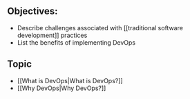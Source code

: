 ## Objectives:
- Describe challenges associated with [[traditional software development]] practices
- List the benefits of implementing DevOps
## Topic
- [[What is DevOps|What is DevOps?]]
- [[Why DevOps|Why DevOps?]]